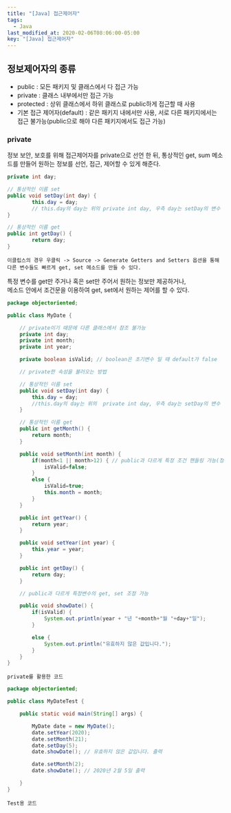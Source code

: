 ```yaml
---
title: "[Java] 접근제어자"
tags:
  - Java
last_modified_at: 2020-02-06T08:06:00-05:00
key: "[Java] 접근제어자"
---
```


## 정보제어자의 종류

<!--more-->

- public : 모든 패키지 및 클래스에서 다 접근 가능
- private : 클래스 내부에서만 접근 가능
- protected : 상위 클래스에서 하위 클래스로 public하게 접근할 때 사용
- 기본 접근 제어자(default) : 같은 패키지 내에서만 사용, 서로 다른 패키지에서는 접근 불가능(public으로 해야 다른 패키지에서도 접근 가능)

### private

정보 보안, 보호를 위해 접근제어자를 private으로 선언 한 뒤, 통상적인 get, sum 메소드를 만들어 원하는 정보를 선언, 접근, 제어할 수 있게 해준다.

```java
private int day;

// 통상적인 이름 set
public void setDay(int day) {
        this.day = day;
        // this.day의 day는 위의 private int day, 우측 day는 setDay의 변수 day
}

// 통상적인 이름 get
public int getDay() {
        return day;
}
```

`이클립스의 경우 우클릭 -> Source -> Generate Getters and Setters 옵션을 통해 다른 변수들도 빠르게 get, set 메소드를 만들 수 있다.`

특정 변수를 get만 주거나 혹은 set만 주어서 원하는 정보만 제공하거나,<br>
메소드 안에서 조건문을 이용하여 get, set에서 원하는 제어를 할 수 있다.

```java
package objectoriented;

public class MyDate {

	// private이기 때문에 다른 클래스에서 참조 불가능
	private int day;
	private int month;
	private int year;

	private boolean isValid; // boolean은 초기변수 일 때 default가 false

	// private한 속성을 불러오는 방법

	// 통상적인 이름 set
	public void setDay(int day) {
		this.day = day;
		//this.day의 day는 위의  private int day, 우측 day는 setDay의 변수 day
	}

	// 통상적인 이름 get
	public int getMonth() {
		return month;
	}

	public void setMonth(int month) {
		if(month<1 || month>12) { // public과 다르게 특정 조건 핸들링 가능(정보 보안, 보호)
			isValid=false;
		}
		else {
			isValid=true;
			this.month = month;
		}
	}

	public int getYear() {
		return year;
	}

	public void setYear(int year) {
		this.year = year;
	}

	public int getDay() {
		return day;
	}

	// public과 다르게 특정변수의 get, set 조정 가능

	public void showDate() {
		if(isValid) {
			System.out.println(year + "년 "+month+"월 "+day+"일");
		}

		else {
			System.out.println("유효하지 않은 값입니다.");
		}
	}
}
```

`private를 활용한 코드`

```java
package objectoriented;

public class MyDateTest {

	public static void main(String[] args) {

		MyDate date = new MyDate();
		date.setYear(2020);
		date.setMonth(21);
		date.setDay(5);
		date.showDate(); // 유효하지 않은 값입니다. 출력

		date.setMonth(2);
		date.showDate(); // 2020년 2월 5일 출력

	}
}
```

`Test용 코드`
